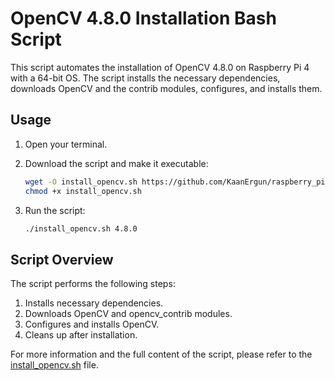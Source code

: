 # OpenCV 4.8.0 Installation Bash Script

This script automates the installation of OpenCV 4.8.0 on Raspberry Pi 4 with a 64-bit OS. The script installs the necessary dependencies, downloads OpenCV and the contrib modules, configures, and installs them.

## Usage

1. Open your terminal.
2. Download the script and make it executable:

    ```bash
    wget -O install_opencv.sh https://github.com/KaanErgun/raspberry_pi_scripts/install_opencv.sh
    chmod +x install_opencv.sh
    ```

3. Run the script:

    ```bash
    ./install_opencv.sh 4.8.0
    ```

## Script Overview

The script performs the following steps:

1. Installs necessary dependencies.
2. Downloads OpenCV and opencv_contrib modules.
3. Configures and installs OpenCV.
4. Cleans up after installation.

For more information and the full content of the script, please refer to the [install_opencv.sh](https://github.com/KaanErgun/raspberry_pi_scripts/install_opencv.sh) file.
